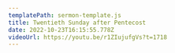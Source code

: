 ```yaml
---
templatePath: sermon-template.js
title: Twentieth Sunday after Pentecost
date: 2022-10-23T16:15:55.778Z
videoUrl: https://youtu.be/r1ZIujufgVs?t=1718
---
```

